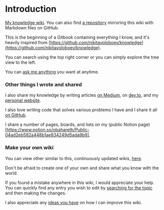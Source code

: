 # Introduction

[My knowledge wiki](https://wiki.omar.engineer). You can also find [a repository](https://github.com/obahareth/knowledge) mirroring this wiki with Markdown files on GitHub.

This is the beginning of a Gitbook containing everything I know, and it's heavily inspired from [https://github.com/nikitavoloboev/knowledge](https://github.com/nikitavoloboev/knowledge).

You can search using the top right corner or you can simply explore the tree view to the left.

You can [ask me anything](https://github.com/obahareth/ama) you want at anytime.

### Other things I wrote and shared

I also share my knowledge by writing articles [on Medium](https://medium.com/@obahareth), on [dev.to](https://dev.to/obahareth), and my [personal website](https://omar.engineer).

I also love writing code that solves various problems I have and I share it all [on GitHub](https://github.com/obahareth).

I share a number of pages, boards, and lists on my (public Notion page)[https://www.notion.so/obahareth/Public-04ad2eb582a448b1ae834249d5ada9b9].

### Make your own wiki

You can view other similar to this, continuously updated wikis, [here](https://github.com/RichardLitt/meta-knowledge#readme).

Don't be afraid to create one of your own and share what you know with the world.

If you found a mistake anywhere in this wiki, I would appreciate your help. You can quickly find any entry you wish to edit by [searching for the topic](https://github.com/obahareth/knowledge/find/master) and then making the changes.

I also appreciate any [ideas you have](https://github.com/obahareth/knowledge/issues/new) on how I can improve this wiki.  


